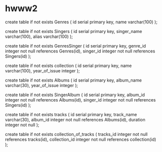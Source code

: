 # hwww2
create table if not exists Genres (
    id serial primary key,
    name varchar(100)
);

create table if not exists Singers (
id serial primary key,
singer_name varchar(100),
alias varchar(100)
);

create table if not exists GenresSinger (
    id serial primary key,
    genre_id integer not null references Genres(id),
    singer_id integer not null references Singers(id)
);

create table if not exists collection (
    id serial primary key,
    name varchar(100),
    year_of_issue integer
);

create table if not exists Albums (
    id serial primary key,
    album_name varchar(30),
    year_of_issue integer
);

create table if not exists SingerAlbum (
    id serial primary key,
    album_id integer not null references Albums(id),
    singer_id integer not null references Singers(id)
);

create table if not exists tracks (
id serial primary key,
track_name varchar(30),
album_id integer not null references Albums(id),
duration integer not null
);

create table if not exists collection_of_tracks (
    tracks_id integer not null references tracks(id),
    collection_id integer not null references collection(id)
);
